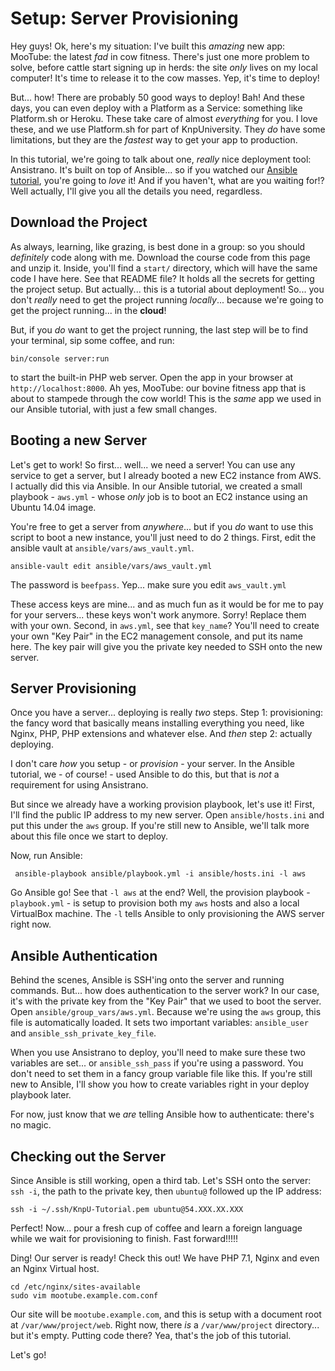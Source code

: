 # Setup: Server Provisioning

Hey guys! Ok, here's my situation: I've built this *amazing* new app: MooTube:
the latest *fad* in cow fitness. There's just one more problem to solve, before
cattle start signing up in herds: the site *only* lives on my local computer! It's
time to release it to the cow masses. Yep, it's time to deploy!

But... how! There are probably 50 good ways to deploy! Bah! And these days, you
can even deploy with a Platform as a Service: something like Platform.sh or Heroku.
These take care of almost *everything* for you. I love these, and we use Platform.sh
for part of KnpUniversity. They *do* have some limitations, but they are the *fastest*
way to get your app to production.

In this tutorial, we're going to talk about one, *really* nice deployment tool:
Ansistrano. It's built on top of Ansible... so if you watched our
[Ansible tutorial](https://knpuniversity.com/screencast/ansible), you're going to
*love* it! And if you haven't, what are you waiting for!? Well actually,
I'll give you all the details you need, regardless.

## Download the Project

As always, learning, like grazing, is best done in a group: so you should *definitely*
code along with me. Download the course code from this page and unzip it. Inside,
you'll find a `start/` directory, which will have the same code I have here. See
that README file? It holds all the secrets for getting the project setup. But actually...
this is a tutorial about deployment! So... you don't *really* need to get the project
running *locally*... because we're going to get the project running... in the **cloud**!

But, if you *do* want to get the project running, the last step will be to find your
terminal, sip some coffee, and run:

```terminal
bin/console server:run
```

to start the built-in PHP web server. Open the app in your browser at `http://localhost:8000`.
Ah yes, MooTube: our bovine fitness app that is about to stampede through the cow
world! This is the *same* app we used in our Ansible tutorial, with just a few
small changes.

## Booting a new Server

Let's get to work! So first... well... we need a server! You can use any service
to get a server, but I already booted a new EC2 instance from AWS. I actually did
this via Ansible. In our Ansible tutorial, we created a small playbook - `aws.yml` -
whose *only* job is to boot an EC2 instance using an Ubuntu 14.04 image.

You're free to get a server from *anywhere*... but if you *do* want to use this
script to boot a new instance, you'll just need to do 2 things. First, edit the
ansible vault at `ansible/vars/aws_vault.yml`.

```terminal-silent
ansible-vault edit ansible/vars/aws_vault.yml
```

The password is `beefpass`. Yep... make sure you edit `aws_vault.yml`

These access keys are mine... and as much fun as it would be for me to pay for your
servers... these keys won't work anymore. Sorry! Replace them with your own. Second,
in `aws.yml`, see that `key_name`? You'll need to create your own "Key Pair" in
the EC2 management console, and put its name here. The key pair will give you the
private key needed to SSH onto the new server.

## Server Provisioning

Once you have a server... deploying is really *two* steps. Step 1: provisioning:
the fancy word that basically means installing everything you need, like Nginx, PHP,
PHP extensions and whatever else. And *then* step 2: actually deploying.

I don't care *how* you setup - or *provision* - your server. In the Ansible tutorial,
we - of course! - used Ansible to do this, but that is *not* a requirement for using
Ansistrano.

But since we already have a working provision playbook, let's use it! First, I'll
find the public IP address to my new server. Open `ansible/hosts.ini` and put this
under the `aws` group. If you're still new to Ansible, we'll talk more about this file
once we start to deploy.

Now, run Ansible:

```terminal
 ansible-playbook ansible/playbook.yml -i ansible/hosts.ini -l aws
```

Go Ansible go! See that `-l aws` at the end? Well, the provision playbook - `playbook.yml` -
is setup to provision both my `aws` hosts and also a local VirtualBox machine.
The `-l` tells Ansible to only provisioning the AWS server right now.

## Ansible Authentication

Behind the scenes, Ansible is SSH'ing onto the server and running commands. But...
how does authentication to the server work? In our case, it's with the private key
from the "Key Pair" that we used to boot the server. Open `ansible/group_vars/aws.yml`.
Because we're using the `aws` group, this file is automatically loaded. It sets
two important variables: `ansible_user` and `ansible_ssh_private_key_file`.

When you use Ansistrano to deploy, you'll need to make sure these two variables
are set... or `ansible_ssh_pass` if you're using a password. You don't need to set
them in a fancy group variable file like this. If you're still new to Ansible, I'll
show you how to create variables right in your deploy playbook later.

For now, just know that we *are* telling Ansible how to authenticate: there's
no magic.

## Checking out the Server

Since Ansible is still working, open a third tab. Let's SSH onto the server: `ssh -i`,
the path to the private key, then `ubuntu@` followed up the IP address:

```terminal-silent
ssh -i ~/.ssh/KnpU-Tutorial.pem ubuntu@54.XXX.XX.XXX
```

Perfect! Now... pour a fresh cup of coffee and learn a foreign language while we
wait for provisioning to finish. Fast forward!!!!!

Ding! Our server is ready! Check this out! We have PHP 7.1, Nginx and even an Nginx
Virtual host.

```terminal-silent
cd /etc/nginx/sites-available
sudo vim mootube.example.com.conf
```

Our site will be `mootube.example.com`, and this is setup with a document root
at `/var/www/project/web`. Right now, there *is* a `/var/www/project` directory...
but it's empty. Putting code there? Yea, that's the job of this tutorial.

Let's go!
